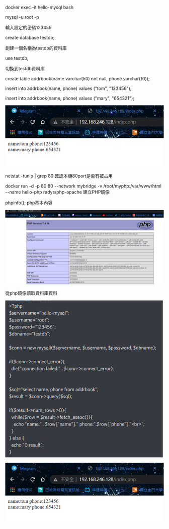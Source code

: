 docker exec -it hello-mysql bash

mysql -u root -p

輸入設定的密碼123456

create database testdb;

創建一個名稱為testdb的資料庫

use testdb;

切換到testdb資料庫

create table addrbook(name varchar(50) not null, phone varchar(10));

insert into addrbook(name, phone) values ("tom", "123456");

insert into addrbook(name, phone) values ("mary", "654321");

![GITHUB](https://github.com/loliconkea/Docker/blob/main/image/2021-10-26-01.png)

netstat -tunlp | grep 80 確認本機80port是否有被占用

docker run -d -p 80:80 --network mybridge -v /root/myphp:/var/www/html --name hello-php radys/php-apache 建立PHP鏡像

phpinfo(); php基本內容

![GITHUB](https://github.com/loliconkea/Docker/blob/main/image/2021-10-26-02.png)

從php鏡像讀取資料庫資料

![GITHUB](https://github.com/loliconkea/Docker/blob/main/image/2021-10-26-04.png)

![GITHUB](https://github.com/loliconkea/Docker/blob/main/image/2021-10-26-03.png)
